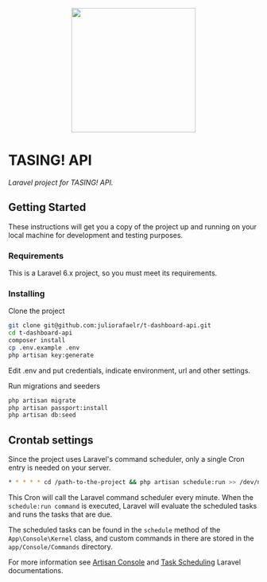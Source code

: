 <p align="center"><img src="https://tasing.pe/images/logo1-07.svg" width="250"></p>


# TASING! API

_Laravel project for TASING! API._

## Getting Started

These instructions will get you a copy of the project up and running on your local machine for development and testing purposes.

### Requirements

This is a Laravel 6.x project, so you must meet its requirements.

### Installing

Clone the project

```bash
git clone git@github.com:juliorafaelr/t-dashboard-api.git
cd t-dashboard-api
composer install
cp .env.example .env
php artisan key:generate
```

Edit .env and put credentials, indicate environment, url and other settings.

Run migrations and seeders

```bash
php artisan migrate
php artisan passport:install
php artisan db:seed
```

## Crontab settings

Since the project uses Laravel's command scheduler, only a single Cron entry is needed on your server.

```bash
* * * * * cd /path-to-the-project && php artisan schedule:run >> /dev/null 2>&1
```

This Cron will call the Laravel command scheduler every minute. When the ```schedule:run command``` is executed, Laravel will evaluate the scheduled tasks and runs the tasks that are due. 

The scheduled tasks can be found in the ```schedule``` method of the ```App\Console\Kernel``` class, and custom commands in there are stored in the ```app/Console/Commands``` directory.

For more information see [Artisan Console](https://laravel.com/docs/6.x/artisan#writing-commands) and [Task Scheduling](https://laravel.com/docs/6.x/scheduling#scheduling-artisan-commands) Laravel documentations.
